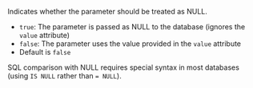Indicates whether the parameter should be treated as NULL.
 	
- `true`: The parameter is passed as NULL to the database (ignores the `value` attribute)
- `false`: The parameter uses the value provided in the `value` attribute
- Default is `false`
 	
SQL comparison with NULL requires special syntax in most databases (using `IS NULL` rather than `= NULL`).